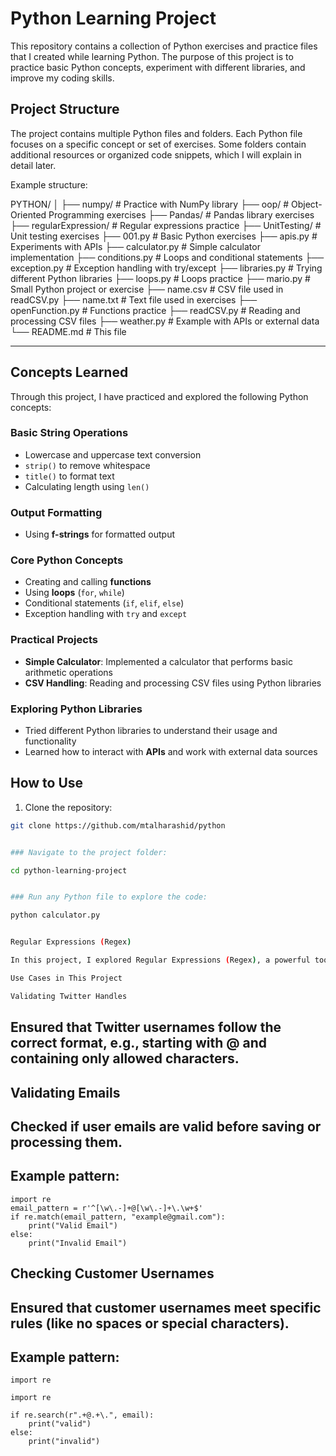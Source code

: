 # Python Learning Project

This repository contains a collection of Python exercises and practice files that I created while learning Python. The purpose of this project is to practice basic Python concepts, experiment with different libraries, and improve 
my coding skills.

## Project Structure

The project contains multiple Python files and folders. Each Python file focuses on a specific concept or set of exercises. Some folders contain additional resources or organized code snippets, which I will explain in detail later.

Example structure:

PYTHON/
│
├── numpy/ # Practice with NumPy library
├── oop/ # Object-Oriented Programming exercises
├── Pandas/ # Pandas library exercises
├── regularExpression/ # Regular expressions practice
├── UnitTesting/ # Unit testing exercises
├── 001.py # Basic Python exercises
├── apis.py # Experiments with APIs
├── calculator.py # Simple calculator implementation
├── conditions.py # Loops and conditional statements
├── exception.py # Exception handling with try/except
├── libraries.py # Trying different Python libraries
├── loops.py # Loops practice
├── mario.py # Small Python project or exercise
├── name.csv # CSV file used in readCSV.py
├── name.txt # Text file used in exercises
├── openFunction.py # Functions practice
├── readCSV.py # Reading and processing CSV files
├── weather.py # Example with APIs or external data
└── README.md # This file


---

## Concepts Learned

Through this project, I have practiced and explored the following Python concepts:

### Basic String Operations
- Lowercase and uppercase text conversion
- `strip()` to remove whitespace
- `title()` to format text
- Calculating length using `len()`

### Output Formatting
- Using **f-strings** for formatted output

### Core Python Concepts
- Creating and calling **functions**
- Using **loops** (`for`, `while`)
- Conditional statements (`if`, `elif`, `else`)
- Exception handling with `try` and `except`

### Practical Projects
- **Simple Calculator**: Implemented a calculator that performs basic arithmetic operations
- **CSV Handling**: Reading and processing CSV files using Python libraries

### Exploring Python Libraries
- Tried different Python libraries to understand their usage and functionality
- Learned how to interact with **APIs** and work with external data sources

## How to Use

1. Clone the repository:

```bash
git clone https://github.com/mtalharashid/python


### Navigate to the project folder:

cd python-learning-project


### Run any Python file to explore the code:

python calculator.py


Regular Expressions (Regex)

In this project, I explored Regular Expressions (Regex), a powerful tool for pattern matching in strings. Regex helps to validate, search, and manipulate text in Python.

Use Cases in This Project

Validating Twitter Handles
```

## Ensured that Twitter usernames follow the correct format, e.g., starting with @ and containing only allowed characters.

## Validating Emails

## Checked if user emails are valid before saving or processing them.

## Example pattern:
```
import re
email_pattern = r'^[\w\.-]+@[\w\.-]+\.\w+$'
if re.match(email_pattern, "example@gmail.com"):
    print("Valid Email")
else:
    print("Invalid Email")
```

## Checking Customer Usernames

## Ensured that customer usernames meet specific rules (like no spaces or special characters).

## Example pattern:
```
import re

import re

if re.search(r".+@.+\.", email):
    print("valid")
else:
    print("invalid")
```
